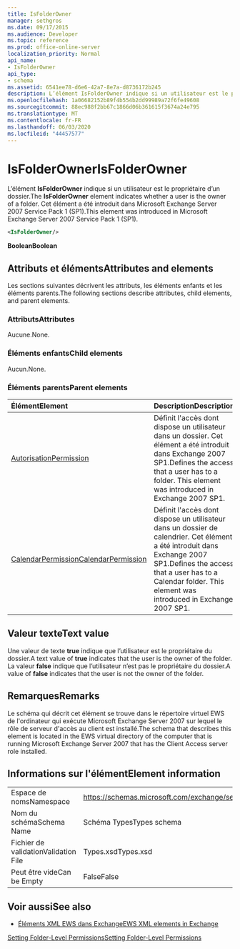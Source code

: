 ```yaml
---
title: IsFolderOwner
manager: sethgros
ms.date: 09/17/2015
ms.audience: Developer
ms.topic: reference
ms.prod: office-online-server
localization_priority: Normal
api_name:
- IsFolderOwner
api_type:
- schema
ms.assetid: 6541ee78-d6e6-42a7-8e7a-d8736172b245
description: L’élément IsFolderOwner indique si un utilisateur est le propriétaire d’un dossier. Cet élément a été introduit dans Microsoft Exchange Server 2007 Service Pack 1 (SP1).
ms.openlocfilehash: 1a06682152b89f4b554b2dd99989a72f6fe49608
ms.sourcegitcommit: 88ec988f2bb67c1866d06b361615f3674a24e795
ms.translationtype: MT
ms.contentlocale: fr-FR
ms.lasthandoff: 06/03/2020
ms.locfileid: "44457577"
---
```

# <a name="isfolderowner"></a><span data-ttu-id="27c3a-104">IsFolderOwner</span><span class="sxs-lookup"><span data-stu-id="27c3a-104">IsFolderOwner</span></span>

<span data-ttu-id="27c3a-105">L’élément **IsFolderOwner** indique si un utilisateur est le propriétaire d’un dossier.</span><span class="sxs-lookup"><span data-stu-id="27c3a-105">The **IsFolderOwner** element indicates whether a user is the owner of a folder.</span></span> <span data-ttu-id="27c3a-106">Cet élément a été introduit dans Microsoft Exchange Server 2007 Service Pack 1 (SP1).</span><span class="sxs-lookup"><span data-stu-id="27c3a-106">This element was introduced in Microsoft Exchange Server 2007 Service Pack 1 (SP1).</span></span> 
  
```xml
<IsFolderOwner/>
```

 <span data-ttu-id="27c3a-107">**Boolean**</span><span class="sxs-lookup"><span data-stu-id="27c3a-107">**Boolean**</span></span>
## <a name="attributes-and-elements"></a><span data-ttu-id="27c3a-108">Attributs et éléments</span><span class="sxs-lookup"><span data-stu-id="27c3a-108">Attributes and elements</span></span>

<span data-ttu-id="27c3a-109">Les sections suivantes décrivent les attributs, les éléments enfants et les éléments parents.</span><span class="sxs-lookup"><span data-stu-id="27c3a-109">The following sections describe attributes, child elements, and parent elements.</span></span>
  
### <a name="attributes"></a><span data-ttu-id="27c3a-110">Attributs</span><span class="sxs-lookup"><span data-stu-id="27c3a-110">Attributes</span></span>

<span data-ttu-id="27c3a-111">Aucune.</span><span class="sxs-lookup"><span data-stu-id="27c3a-111">None.</span></span>
  
### <a name="child-elements"></a><span data-ttu-id="27c3a-112">Éléments enfants</span><span class="sxs-lookup"><span data-stu-id="27c3a-112">Child elements</span></span>

<span data-ttu-id="27c3a-113">Aucun.</span><span class="sxs-lookup"><span data-stu-id="27c3a-113">None.</span></span>
  
### <a name="parent-elements"></a><span data-ttu-id="27c3a-114">Éléments parents</span><span class="sxs-lookup"><span data-stu-id="27c3a-114">Parent elements</span></span>

|<span data-ttu-id="27c3a-115">**Élément**</span><span class="sxs-lookup"><span data-stu-id="27c3a-115">**Element**</span></span>|<span data-ttu-id="27c3a-116">**Description**</span><span class="sxs-lookup"><span data-stu-id="27c3a-116">**Description**</span></span>|
|:-----|:-----|
|[<span data-ttu-id="27c3a-117">Autorisation</span><span class="sxs-lookup"><span data-stu-id="27c3a-117">Permission</span></span>](permission.md) <br/> |<span data-ttu-id="27c3a-p103">Définit l'accès dont dispose un utilisateur dans un dossier. Cet élément a été introduit dans Exchange 2007 SP1.</span><span class="sxs-lookup"><span data-stu-id="27c3a-p103">Defines the access that a user has to a folder. This element was introduced in Exchange 2007 SP1.</span></span>  <br/> |
|[<span data-ttu-id="27c3a-120">CalendarPermission</span><span class="sxs-lookup"><span data-stu-id="27c3a-120">CalendarPermission</span></span>](calendarpermission.md) <br/> |<span data-ttu-id="27c3a-p104">Définit l'accès dont dispose un utilisateur dans un dossier de calendrier. Cet élément a été introduit dans Exchange 2007 SP1.</span><span class="sxs-lookup"><span data-stu-id="27c3a-p104">Defines the access that a user has to a Calendar folder. This element was introduced in Exchange 2007 SP1.</span></span>  <br/> |
   
## <a name="text-value"></a><span data-ttu-id="27c3a-123">Valeur texte</span><span class="sxs-lookup"><span data-stu-id="27c3a-123">Text value</span></span>

<span data-ttu-id="27c3a-124">Une valeur de texte **true** indique que l’utilisateur est le propriétaire du dossier.</span><span class="sxs-lookup"><span data-stu-id="27c3a-124">A text value of **true** indicates that the user is the owner of the folder.</span></span> <span data-ttu-id="27c3a-125">La valeur **false** indique que l’utilisateur n’est pas le propriétaire du dossier.</span><span class="sxs-lookup"><span data-stu-id="27c3a-125">A value of **false** indicates that the user is not the owner of the folder.</span></span> 
  
## <a name="remarks"></a><span data-ttu-id="27c3a-126">Remarques</span><span class="sxs-lookup"><span data-stu-id="27c3a-126">Remarks</span></span>

<span data-ttu-id="27c3a-127">Le schéma qui décrit cet élément se trouve dans le répertoire virtuel EWS de l'ordinateur qui exécute Microsoft Exchange Server 2007 sur lequel le rôle de serveur d'accès au client est installé.</span><span class="sxs-lookup"><span data-stu-id="27c3a-127">The schema that describes this element is located in the EWS virtual directory of the computer that is running Microsoft Exchange Server 2007 that has the Client Access server role installed.</span></span>
  
## <a name="element-information"></a><span data-ttu-id="27c3a-128">Informations sur l'élément</span><span class="sxs-lookup"><span data-stu-id="27c3a-128">Element information</span></span>

|||
|:-----|:-----|
|<span data-ttu-id="27c3a-129">Espace de noms</span><span class="sxs-lookup"><span data-stu-id="27c3a-129">Namespace</span></span>  <br/> |https://schemas.microsoft.com/exchange/services/2006/types  <br/> |
|<span data-ttu-id="27c3a-130">Nom du schéma</span><span class="sxs-lookup"><span data-stu-id="27c3a-130">Schema Name</span></span>  <br/> |<span data-ttu-id="27c3a-131">Schéma Types</span><span class="sxs-lookup"><span data-stu-id="27c3a-131">Types schema</span></span>  <br/> |
|<span data-ttu-id="27c3a-132">Fichier de validation</span><span class="sxs-lookup"><span data-stu-id="27c3a-132">Validation File</span></span>  <br/> |<span data-ttu-id="27c3a-133">Types.xsd</span><span class="sxs-lookup"><span data-stu-id="27c3a-133">Types.xsd</span></span>  <br/> |
|<span data-ttu-id="27c3a-134">Peut être vide</span><span class="sxs-lookup"><span data-stu-id="27c3a-134">Can be Empty</span></span>  <br/> |<span data-ttu-id="27c3a-135">False</span><span class="sxs-lookup"><span data-stu-id="27c3a-135">False</span></span>  <br/> |
   
## <a name="see-also"></a><span data-ttu-id="27c3a-136">Voir aussi</span><span class="sxs-lookup"><span data-stu-id="27c3a-136">See also</span></span>



- [<span data-ttu-id="27c3a-137">Éléments XML EWS dans Exchange</span><span class="sxs-lookup"><span data-stu-id="27c3a-137">EWS XML elements in Exchange</span></span>](ews-xml-elements-in-exchange.md)


[<span data-ttu-id="27c3a-138">Setting Folder-Level Permissions</span><span class="sxs-lookup"><span data-stu-id="27c3a-138">Setting Folder-Level Permissions</span></span>](https://msdn.microsoft.com/library/c7530e86-5112-401c-b10a-9c054ae59f07%28Office.15%29.aspx)

